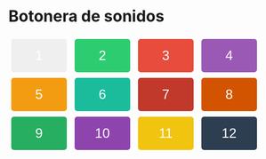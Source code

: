 


  <title>Botonera de sonidos</title>
  <style>
    /* CSS styles for buttons */
    .numbered-button {
      font-size: 24px; /* set the font size */
      width: 100px; /* set the width */
      height: 60px; /* set the height */
      margin: 5px; /* add margin between buttons */
      color: #fff; /* set the text color */
      border: none; /* remove button borders */
      border-radius: 5px; /* add border radius for rounded edges */
    }

    /* Custom background colors for each button */
    #button1 {
      background-color: #3498db; /* set the background color */
    }

    #button2 {
      background-color: #2ecc71; /* set the background color */
    }

    #button3 {
      background-color: #e74c3c; /* set the background color */
    }

    #button4 {
      background-color: #9b59b6; /* set the background color */
    }

    #button5 {
      background-color: #f39c12; /* set the background color */
    }

    #button6 {
      background-color: #1abc9c; /* set the background color */
    }

    /* Custom background colors for the additional buttons */
    #button7 {
      background-color: #c0392b; /* set the background color */
    }

    #button8 {
      background-color: #d35400; /* set the background color */
    }

    #button9 {
      background-color: #27ae60; /* set the background color */
    }

    #button10 {
      background-color: #8e44ad; /* set the background color */
    }

    #button11 {
      background-color: #f1c40f; /* set the background color */
    }

    #button12 {
      background-color: #2c3e50; /* set the background color */
    }
  </style>
  <script>
    // JavaScript code to play sounds when buttons are clicked
    function playSound(soundFile) {
      var audio = new Audio(soundFile);
      audio.play();
    }
  </script>
</head>
<body>
  <h1>Botonera de sonidos</h1>
  <button id="button1" class="numbered-button" onclick="playSound('Sharp Noise Sound Effect.mp3')">1</button>
  <button id="button2" class="numbered-button" onclick="playSound('Sharp woosh sound effect.mp3')">2</button>
  <button id="button3" class="numbered-button" onclick="playSound('Sweet Bird Sound Effect.mp3')">3</button>
  <button id="button4" class="numbered-button" onclick="playSound('Tree Falling Sound Effect.mp3')">4</button>
  <button id="button5" class="numbered-button" onclick="playSound('Apple crunch sound effect.mp3')">5</button>
  <button id="button6" class="numbered-button" onclick="playSound('Acoustic Guitar A Minor Chord Sound Effect.mp3')">6</button>
  <button id="button7" class="numbered-button" onclick="playSound('Acoustic Guitar G Major Chord Sound Effect.mp3')">7</button>
  <button id="button8" class="numbered-button" onclick="playSound('Human EatingCrunch  Sound Effect HD.mp3')">8</button>
  <button id="button9" class="numbered-button" onclick="playSound('Bubble Sound Effect.mp3')">9</button>
  <button id="button10" class="numbered-button" onclick="playSound('GooeySlime  Sound Effect.mp3')">10</button>
  <button id="button11" class="numbered-button" onclick="playSound('Woodpecker  Sound Effect.mp3')">11</button>
  <button id="button12" class="numbered-button" onclick="playSound('Leaves  branches sound effect.mp3')">12</button>

</body>
</html>
